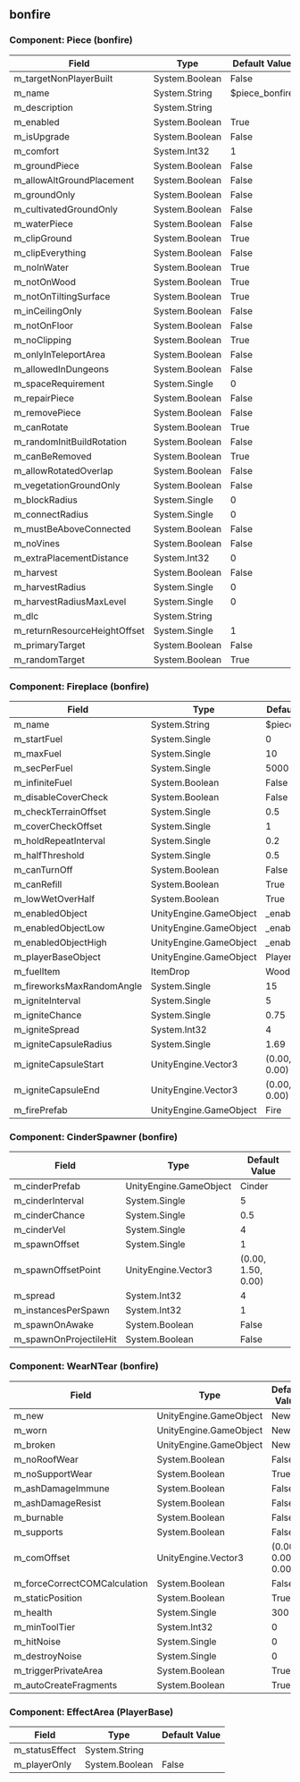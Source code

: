 ## bonfire

### Component: Piece (bonfire)

|Field|Type|Default Value|
|-----|----|-------------|
|m_targetNonPlayerBuilt|System.Boolean|False|
|m_name|System.String|$piece_bonfire|
|m_description|System.String||
|m_enabled|System.Boolean|True|
|m_isUpgrade|System.Boolean|False|
|m_comfort|System.Int32|1|
|m_groundPiece|System.Boolean|False|
|m_allowAltGroundPlacement|System.Boolean|False|
|m_groundOnly|System.Boolean|False|
|m_cultivatedGroundOnly|System.Boolean|False|
|m_waterPiece|System.Boolean|False|
|m_clipGround|System.Boolean|True|
|m_clipEverything|System.Boolean|False|
|m_noInWater|System.Boolean|True|
|m_notOnWood|System.Boolean|True|
|m_notOnTiltingSurface|System.Boolean|True|
|m_inCeilingOnly|System.Boolean|False|
|m_notOnFloor|System.Boolean|False|
|m_noClipping|System.Boolean|True|
|m_onlyInTeleportArea|System.Boolean|False|
|m_allowedInDungeons|System.Boolean|False|
|m_spaceRequirement|System.Single|0|
|m_repairPiece|System.Boolean|False|
|m_removePiece|System.Boolean|False|
|m_canRotate|System.Boolean|True|
|m_randomInitBuildRotation|System.Boolean|False|
|m_canBeRemoved|System.Boolean|True|
|m_allowRotatedOverlap|System.Boolean|False|
|m_vegetationGroundOnly|System.Boolean|False|
|m_blockRadius|System.Single|0|
|m_connectRadius|System.Single|0|
|m_mustBeAboveConnected|System.Boolean|False|
|m_noVines|System.Boolean|False|
|m_extraPlacementDistance|System.Int32|0|
|m_harvest|System.Boolean|False|
|m_harvestRadius|System.Single|0|
|m_harvestRadiusMaxLevel|System.Single|0|
|m_dlc|System.String||
|m_returnResourceHeightOffset|System.Single|1|
|m_primaryTarget|System.Boolean|False|
|m_randomTarget|System.Boolean|True|

### Component: Fireplace (bonfire)

|Field|Type|Default Value|
|-----|----|-------------|
|m_name|System.String|$piece_fire|
|m_startFuel|System.Single|0|
|m_maxFuel|System.Single|10|
|m_secPerFuel|System.Single|5000|
|m_infiniteFuel|System.Boolean|False|
|m_disableCoverCheck|System.Boolean|False|
|m_checkTerrainOffset|System.Single|0.5|
|m_coverCheckOffset|System.Single|1|
|m_holdRepeatInterval|System.Single|0.2|
|m_halfThreshold|System.Single|0.5|
|m_canTurnOff|System.Boolean|False|
|m_canRefill|System.Boolean|True|
|m_lowWetOverHalf|System.Boolean|True|
|m_enabledObject|UnityEngine.GameObject|_enabled|
|m_enabledObjectLow|UnityEngine.GameObject|_enabled_low|
|m_enabledObjectHigh|UnityEngine.GameObject|_enabled_high|
|m_playerBaseObject|UnityEngine.GameObject|PlayerBase|
|m_fuelItem|ItemDrop|Wood|
|m_fireworksMaxRandomAngle|System.Single|15|
|m_igniteInterval|System.Single|5|
|m_igniteChance|System.Single|0.75|
|m_igniteSpread|System.Int32|4|
|m_igniteCapsuleRadius|System.Single|1.69|
|m_igniteCapsuleStart|UnityEngine.Vector3|(0.00, 1.74, 0.00)|
|m_igniteCapsuleEnd|UnityEngine.Vector3|(0.00, 4.49, 0.00)|
|m_firePrefab|UnityEngine.GameObject|Fire|

### Component: CinderSpawner (bonfire)

|Field|Type|Default Value|
|-----|----|-------------|
|m_cinderPrefab|UnityEngine.GameObject|Cinder|
|m_cinderInterval|System.Single|5|
|m_cinderChance|System.Single|0.5|
|m_cinderVel|System.Single|4|
|m_spawnOffset|System.Single|1|
|m_spawnOffsetPoint|UnityEngine.Vector3|(0.00, 1.50, 0.00)|
|m_spread|System.Int32|4|
|m_instancesPerSpawn|System.Int32|1|
|m_spawnOnAwake|System.Boolean|False|
|m_spawnOnProjectileHit|System.Boolean|False|

### Component: WearNTear (bonfire)

|Field|Type|Default Value|
|-----|----|-------------|
|m_new|UnityEngine.GameObject|New|
|m_worn|UnityEngine.GameObject|New|
|m_broken|UnityEngine.GameObject|New|
|m_noRoofWear|System.Boolean|False|
|m_noSupportWear|System.Boolean|True|
|m_ashDamageImmune|System.Boolean|False|
|m_ashDamageResist|System.Boolean|False|
|m_burnable|System.Boolean|False|
|m_supports|System.Boolean|False|
|m_comOffset|UnityEngine.Vector3|(0.00, 0.00, 0.00)|
|m_forceCorrectCOMCalculation|System.Boolean|False|
|m_staticPosition|System.Boolean|True|
|m_health|System.Single|300|
|m_minToolTier|System.Int32|0|
|m_hitNoise|System.Single|0|
|m_destroyNoise|System.Single|0|
|m_triggerPrivateArea|System.Boolean|True|
|m_autoCreateFragments|System.Boolean|True|

### Component: EffectArea (PlayerBase)

|Field|Type|Default Value|
|-----|----|-------------|
|m_statusEffect|System.String||
|m_playerOnly|System.Boolean|False|

